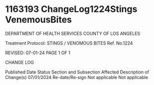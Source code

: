 # 1163193 ChangeLog1224Stings VenemousBites

DEPARTMENT OF HEALTH SERVICES 
COUNTY OF LOS ANGELES 
 
Treatment Protocol: STINGS / VENOMOUS BITES Ref. No.1224 
 
 
 
 
 
 
REVISED: 07-01-24 PAGE 1 OF 1 
 
CHANGE LOG 
 
Published 
Date 
Status Section and 
Subsection Affected 
Description of Change(s) 
07/01/2024 Re-date/Re-sign Not applicable Not applicable
